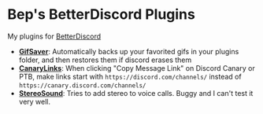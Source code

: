 # Bep's BetterDiscord Plugins

My plugins for [BetterDiscord](https://github.com/rauenzi/BetterDiscordApp)

* [**GifSaver**](https://raw.githubusercontent.com/bepvte/bd-addons/main/plugins/gifsaver.plugin.js): Automatically backs up your favorited gifs in your plugins folder, and then restores them if discord erases them
* [**CanaryLinks**](https://raw.githubusercontent.com/bepvte/bd-addons/main/plugins/CanaryLinks.plugin.js): When clicking "Copy Message Link" on Discord Canary or PTB, make links start with `https://discord.com/channels/` instead of `https://canary.discord.com/channels/`
* [**StereoSound**](https://raw.githubusercontent.com/bepvte/bd-addons/main/plugins/StereoSound.plugin.js): Tries to add stereo to voice calls. Buggy and I can't test it very well.
